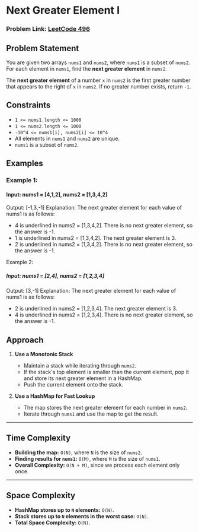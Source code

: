 # Next Greater Element I
### Problem Link: [LeetCode 496](https://leetcode.com/problems/next-greater-element-i/)

## Problem Statement
You are given two arrays `nums1` and `nums2`, where `nums1` is a subset of `nums2`.  
For each element in `nums1`, find the **next greater element** in `nums2`.  

The **next greater element** of a number `x` in `nums2` is the first greater number that appears to the right of `x` in `nums2`. If no greater number exists, return `-1`.

## Constraints
- `1 <= nums1.length <= 1000`
- `1 <= nums2.length <= 1000`
- `-10^4 <= nums1[i], nums2[i] <= 10^4`
- All elements in `nums1` and `nums2` are unique.
- `nums1` is a subset of `nums2`.

## Examples

### Example 1:
#### Input: nums1 = [4,1,2], nums2 = [1,3,4,2]
Output: [-1,3,-1]
Explanation: The next greater element for each value of nums1 is as follows:
- 4 is underlined in nums2 = [1,3,4,2]. There is no next greater element, so the answer is -1.
- 1 is underlined in nums2 = [1,3,4,2]. The next greater element is 3.
- 2 is underlined in nums2 = [1,3,4,2]. There is no next greater element, so the answer is -1.

Example 2:
##### Input: nums1 = [2,4], nums2 = [1,2,3,4]
Output: [3,-1]
Explanation: The next greater element for each value of nums1 is as follows:
- 2 is underlined in nums2 = [1,2,3,4]. The next greater element is 3.
- 4 is underlined in nums2 = [1,2,3,4]. There is no next greater element, so the answer is -1.

## Approach
1. **Use a Monotonic Stack**  
   - Maintain a stack while iterating through `nums2`.
   - If the stack's top element is smaller than the current element, pop it and store its next greater element in a HashMap.
   - Push the current element onto the stack.

2. **Use a HashMap for Fast Lookup**  
   - The map stores the next greater element for each number in `nums2`.
   - Iterate through `nums1` and use the map to get the result.

---

## Time Complexity
- **Building the map:** `O(N)`, where `N` is the size of `nums2`.
- **Finding results for `nums1`:** `O(M)`, where `M` is the size of `nums1`.
- **Overall Complexity:** `O(N + M)`, since we process each element only once.

---

## Space Complexity
- **HashMap stores up to `N` elements:** `O(N)`.
- **Stack stores up to `N` elements in the worst case:** `O(N)`.
- **Total Space Complexity:** `O(N)`.
